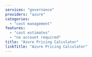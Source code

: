 ```yaml
---
services: "governance"
providers: "azure"
categories:
  - "cost management"
features:
  - "cost estimates"
  - "no account required"
title: "Azure Pricing Calculator"
linkTitle: "Azure Pricing Calculator"
---
```

